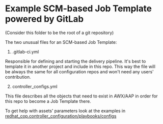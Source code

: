 # Example SCM-based Job Template powered by GitLab

(Consider this folder to be the root of a git repository)

The two unusual files for an SCM-based Job Template:

1. .gitlab-ci.yml

Responsible for defining and starting the delivery pipeline. It's best to template it in another project and include in this repo. This way the file will be always the same for all configuration repos and won't need any users' contribution.

2. controller_configs.yml

This file describes all the objects that need to exist in AWX/AAP in order for this repo to become a Job Template there.

To get help with assets' parameters look at the examples in [redhat_cop.controller_configuration/playbooks/configs](https://github.com/redhat-cop/tower_configuration/tree/fd30b907d86ce6723c362705fe512b42f3226aa7/playbooks/configs)

